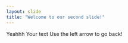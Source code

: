 ```yaml
---
layout: slide
title: "Welcome to our second slide!"
---
```

Yeahhh
Your text
Use the left arrow to go back!
